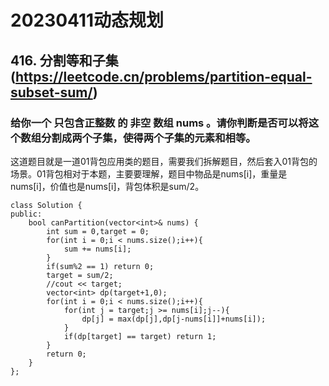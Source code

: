 # 20230411动态规划
## 416. 分割等和子集(https://leetcode.cn/problems/partition-equal-subset-sum/)
### 给你一个 只包含正整数 的 非空 数组 nums 。请你判断是否可以将这个数组分割成两个子集，使得两个子集的元素和相等。
这道题目就是一道01背包应用类的题目，需要我们拆解题目，然后套入01背包的场景。01背包相对于本题，主要要理解，题目中物品是nums[i]，重量是nums[i]，价值也是nums[i]，背包体积是sum/2。
```
class Solution {
public:
    bool canPartition(vector<int>& nums) {
        int sum = 0,target = 0;
        for(int i = 0;i < nums.size();i++){
            sum += nums[i];
        }
        if(sum%2 == 1) return 0;
        target = sum/2;
        //cout << target;
        vector<int> dp(target+1,0);
        for(int i = 0;i < nums.size();i++){
            for(int j = target;j >= nums[i];j--){
                dp[j] = max(dp[j],dp[j-nums[i]]+nums[i]);
            }
            if(dp[target] == target) return 1;
        }
        return 0;
    }
};
```